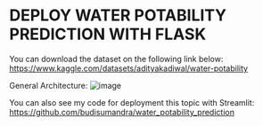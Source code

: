 # DEPLOY WATER POTABILITY PREDICTION WITH FLASK

You can download the dataset on the following link below:
https://www.kaggle.com/datasets/adityakadiwal/water-potability

General Architecture:
![image](https://github.com/budisumandra/PotabilityDeploy_Flask/assets/88915878/10f1c9ea-8ce2-4b26-ba21-2d2013a3ec2a)

You can also see my code for deployment this topic with Streamlit:
https://github.com/budisumandra/water_potability_prediction



